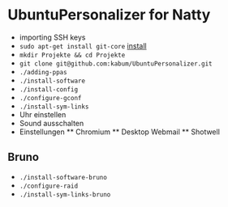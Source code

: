 UbuntuPersonalizer for Natty
============================

* importing SSH keys
* `sudo apt-get install git-core` [install](apt:git-core)
* `mkdir Projekte && cd Projekte`
* `git clone git@github.com:kabum/UbuntuPersonalizer.git`
* `./adding-ppas`
* `./install-software`
* `./install-config`
* `./configure-gconf`
* `./install-sym-links`
* Uhr einstellen
* Sound ausschalten
* Einstellungen
** Chromium
** Desktop Webmail
** Shotwell

Bruno
-----
* `./install-software-bruno`
* `./configure-raid`
* `./install-sym-links-bruno`

